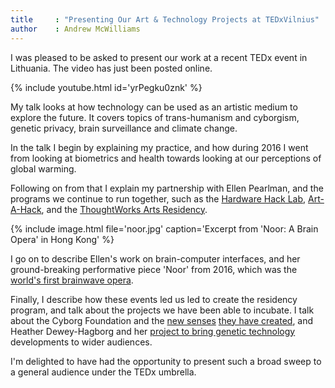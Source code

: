 ```yaml
---
title     : "Presenting Our Art & Technology Projects at TEDxVilnius"
author    : Andrew McWilliams
---
```

I was pleased to be asked to present our work at a recent TEDx event in Lithuania. The video has just been posted online.

{% include youtube.html id='yrPegku0znk' %}

My talk looks at how technology can be used as an artistic medium to explore the future. It covers topics of trans-humanism and cyborgism, genetic privacy, brain surveillance and climate change.

<!--excerpt-ends-->

In the talk I begin by explaining my practice, and how during 2016 I went from looking at biometrics and health towards looking at our perceptions of global warming.

Following on from that I explain my partnership with Ellen Pearlman, and the programs we continue to run together, such as the [Hardware Hack Lab](https://hardwarehacklab.io), [Art-A-Hack](https://artahack.io/), and the [ThoughtWorks Arts Residency](https://thoughtworksarts.io/).

{% include image.html file='noor.jpg'
   caption='Excerpt from \'Noor: A Brain Opera\' in Hong Kong' %}

I go on to describe Ellen's work on brain-computer interfaces, and her ground-breaking performative piece 'Noor' from 2016, which was the [world's first brainwave opera](https://creators.vice.com/en_us/article/wnpm3w/eeg-brainwave-opera-hong-kong).

Finally, I describe how these events led us led to create the residency program, and talk about the projects we have been able to incubate. I talk about the Cyborg Foundation and the [new senses](/projects/time-sense/) [they have created](/projects/seismic-sense/), and Heather Dewey-Hagborg and her [project to bring genetic technology](/projects/suppressed-images/) developments to wider audiences.

I'm delighted to have had the opportunity to present such a broad sweep to a general audience under the TEDx umbrella.